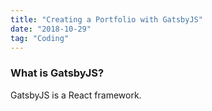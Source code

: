 ```yaml
---
title: "Creating a Portfolio with GatsbyJS"
date: "2018-10-29"
tag: "Coding"
---
```


### What is GatsbyJS?

GatsbyJS is a React framework.
